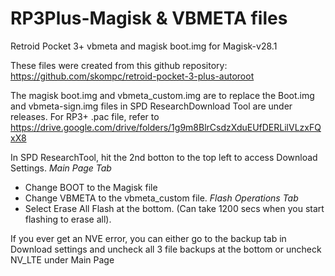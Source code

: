 # RP3Plus-Magisk & VBMETA files
Retroid Pocket 3+ vbmeta and magisk boot.img for Magisk-v28.1


These files were created from this github repository: https://github.com/skompc/retroid-pocket-3-plus-autoroot

The magisk boot.img and vbmeta_custom.img are to replace the Boot.img and vbmeta-sign.img files in SPD ResearchDownload Tool are under releases. For RP3+ .pac file, refer to https://drive.google.com/drive/folders/1g9m8BlrCsdzXduEUfDERLilVLzxFQxX8


In SPD ResearchTool, hit the 2nd botton to the top left to access Download Settings.
*Main Page Tab*
- Change BOOT to the Magisk file
- Change VBMETA to the vbmeta_custom file.
*Flash Operations Tab*
- Select Erase All Flash at the bottom. (Can take 1200 secs when you start flashing to erase all).


If you ever get an NVE error, you can either go to the backup tab in Download settings and uncheck all 3 file backups at the bottom or uncheck NV_LTE under Main Page
